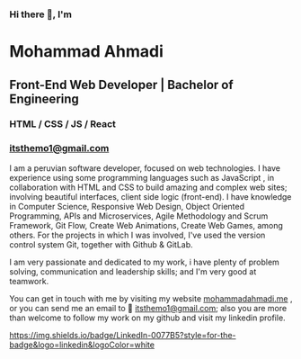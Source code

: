 ### Hi there 👋, I'm
# Mohammad Ahmadi
## Front-End Web Developer | Bachelor of Engineering
### HTML / CSS / JS / React
### [itsthemo1@gmail.com](http://mailto:itsthemo1@gmail.com)
I am a peruvian software developer, focused on web technologies. I have experience using some programming languages such as JavaScript , in collaboration with HTML and CSS to build amazing and complex web sites; involving beautiful interfaces, client side logic (front-end). I have knowledge in Computer Science, Responsive Web Design, Object Oriented Programming, APIs and Microservices, Agile Methodology and Scrum Framework, Git Flow, Create Web Animations, Create Web Games, among others. For the projects in which I was involved, I've used the version control system Git, together with Github & GitLab.

I am very passionate and dedicated to my work, i have plenty of problem solving, communication and leadership skills; and I'm very good at teamwork. 

You can get in touch with me by visiting my website [mohammadahmadi.me](http://www.mohammadahmadi.me) , or you can send me an email to
📧 [itsthemo1@gmail.com](http://mailto:itsthemo1@gmail.com); also you are more than welcome to follow my work on my github and visit my linkedin profile.

https://img.shields.io/badge/LinkedIn-0077B5?style=for-the-badge&logo=linkedin&logoColor=white
